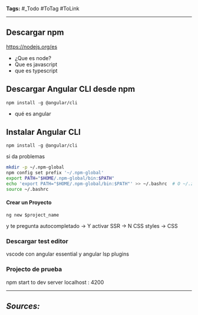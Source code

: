 **Tags:** #_Todo
#ToTag #ToLink 
- - -
## Descargar npm
 https://nodejs.org/es
- ¿Que es node?
- Que es javascript
- que es typescript

## Descargar Angular CLI desde npm
``` node
npm install -g @angular/cli
```
- qué es angular

## Instalar Angular CLI
```
npm install -g @angular/cli
```
si da problemas
``` bash
mkdir -p ~/.npm-global
npm config set prefix '~/.npm-global'
export PATH="$HOME/.npm-global/bin:$PATH"
echo 'export PATH="$HOME/.npm-global/bin:$PATH"' >> ~/.bashrc  # O ~/.zshrc si usas zsh
source ~/.bashrc

```

#### Crear un Proyecto
```
ng new $project_name
```
y te pregunta
autocompletado -> Y
activar SSR -> N
CSS styles -> CSS
### Descargar test editor
vscode con angular essential y angular lsp plugins

### Projecto de prueba
npm start  to dev server
localhost : 4200
- - - 
## ***Sources:***